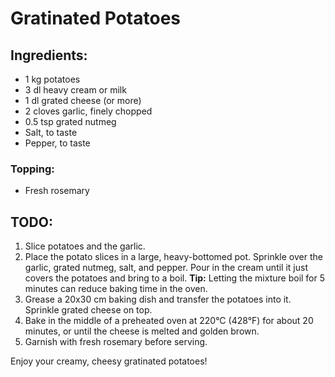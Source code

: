 # Gratinated Potatoes

## Ingredients:
- 1 kg potatoes
- 3 dl heavy cream or milk
- 1 dl grated cheese (or more)
- 2 cloves garlic, finely chopped
- 0.5 tsp grated nutmeg
- Salt, to taste
- Pepper, to taste

### Topping:
- Fresh rosemary

## TODO:
1. Slice potatoes and the garlic.
2. Place the potato slices in a large, heavy-bottomed pot. Sprinkle over the garlic, grated nutmeg, salt, and pepper. Pour in the cream until it just covers the potatoes and bring to a boil.
   **Tip:** Letting the mixture boil for 5 minutes can reduce baking time in the oven.
3. Grease a 20x30 cm baking dish and transfer the potatoes into it. Sprinkle grated cheese on top.
4. Bake in the middle of a preheated oven at 220°C (428°F) for about 20 minutes, or until the cheese is melted and golden brown.
5. Garnish with fresh rosemary before serving.

Enjoy your creamy, cheesy gratinated potatoes!

